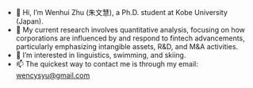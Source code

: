 - 👋 Hi, I’m Wenhui Zhu (朱文慧), a Ph.D. student at Kobe University (Japan).
- 👀 My current research involves quantitative analysis, focusing on how corporations are influenced by and respond to fintech advancements, particularly emphasizing intangible assets, R&D, and M&A activities.
- 🌱 I’m interested in linguistics, swimming, and skiing.
- 📫 The quickest way to contact me is through my email: wencysyu@gmail.com

<!---
JuMunhye/JuMunhye is a ✨ special ✨ repository because its `README.md` (this file) appears on your GitHub profile.
You can click the Preview link to take a look at your changes.
--->
